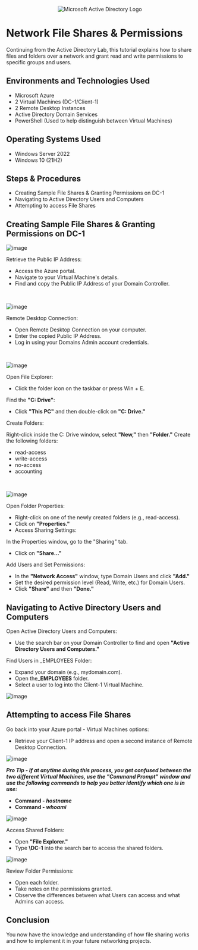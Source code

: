 <p align="center">
<img src="https://i.imgur.com/pU5A58S.png" alt="Microsoft Active Directory Logo"/>
</p>

<h1>Network File Shares & Permissions</h1>
Continuing from the Active Directory Lab, this tutorial explains how to share files and folders over a network and grant read and write permissions to specific groups and users. <br />


<h2>Environments and Technologies Used</h2>

- Microsoft Azure
- 2 Virtual Machines (DC-1/Client-1)
- 2 Remote Desktop Instances
- Active Directory Domain Services
- PowerShell (Used to help distinguish between Virtual Machines)

<h2>Operating Systems Used </h2>

- Windows Server 2022
- Windows 10 (21H2)

<h2>Steps & Procedures</h2>

- Creating Sample File Shares & Granting Permissions on DC-1
- Navigating to Active Directory Users and Computers
- Attempting to access File Shares 

<h2>Creating Sample File Shares & Granting Permissions on DC-1</h2>

![image](https://github.com/HectorRivera-Perea/network-file-shares-permissions/assets/142694152/9ac7318e-2bf9-4061-be77-ac95b3390fd3)

Retrieve the Public IP Address:

- Access the Azure portal.
- Navigate to your Virtual Machine's details.
- Find and copy the Public IP Address of your Domain Controller.

</p>
<br />

<p>

![image](https://github.com/HectorRivera-Perea/network-file-shares-permissions/assets/142694152/0d2f8080-1a8b-4e88-8e90-56f17ce8ad46)

</p>
<p>
Remote Desktop Connection:

- Open Remote Desktop Connection on your computer.
- Enter the copied Public IP Address.
- Log in using your Domains Admin account credentials.
</p>
<br />

<p>

  ![image](https://github.com/HectorRivera-Perea/network-file-shares-permissions/assets/142694152/4e5a2f4f-c088-407d-848c-cc9db7737faa)

</p>
<p>
  
Open File Explorer:

- Click the folder icon on the taskbar or press Win + E.

Find the <b>"C: Drive"</b>:
- Click <b>"This PC"</b> and then double-click on <b>"C: Drive."</b>

Create Folders:

Right-click inside the C: Drive window, select <b>"New,"</b> then <b>"Folder."</b>
Create the following folders:
- read-access
- write-access
- no-access
- accounting
  
</p>
<br />

![image](https://github.com/HectorRivera-Perea/network-file-shares-permissions/assets/142694152/e05b01df-5555-4dbd-9018-011f3cb2d8c7)

Open Folder Properties:

- Right-click on one of the newly created folders (e.g., read-access).
- Click on <b>"Properties."</b>
- Access Sharing Settings:

In the Properties window, go to the "Sharing" tab.
- Click on <b>"Share..."</b>

Add Users and Set Permissions:
- In the <b>"Network Access"</b> window, type Domain Users and click <b>"Add."</b>
- Set the desired permission level (Read, Write, etc.) for Domain Users.
- Click <b>"Share"</b> and then <b>"Done."</b>

<h2>Navigating to Active Directory Users and Computers</h2>

Open Active Directory Users and Computers:
- Use the search bar on your Domain Controller to find and open <b>"Active Directory Users and Computers."</b>

Find Users in _EMPLOYEES Folder:
- Expand your domain (e.g., mydomain.com).
- Open the<b>_EMPLOYEES</b> folder.
- Select a user to log into the Client-1 Virtual Machine.

![image](https://github.com/HectorRivera-Perea/network-file-shares-permissions/assets/142694152/b4f5a402-a06f-4572-ae64-00bea93d931a)

<h2>Attempting to access File Shares</h2>

Go back into your Azure portal - Virtual Machines options:
- Retrieve your Client-1 IP address and open a second instance of Remote Desktop Connection.

![image](https://github.com/HectorRivera-Perea/network-file-shares-permissions/assets/142694152/7e7ff52b-f138-4e1f-aa2a-a4ef2e88148d)

<b>*Pro Tip - If at anytime during this process, you get confused between the two different Virtual Machines, use the "Command Prompt" window and use the following commands to help you better identify which one is in use:*
- Command - *hostname*
- Command - *whoami* </b>

![image](https://github.com/HectorRivera-Perea/network-file-shares-permissions/assets/142694152/1484add7-de24-41d6-a787-f6b312079f97)

Access Shared Folders:
- Open <b>"File Explorer."</b>
- Type <b>\\DC-1</b> into the search bar to access the shared folders.

![image](https://github.com/HectorRivera-Perea/network-file-shares-permissions/assets/142694152/10de2d5b-88ab-49c0-87f8-05e83527e425)

Review Folder Permissions:
- Open each folder.
- Take notes on the permissions granted.
- Observe the differences between what Users can access and what Admins can access.

<h2>Conclusion</h2>
You now have the knowledge and understanding of how file sharing works and how to implement it in your future networking projects.










